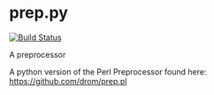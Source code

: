 prep.py
=======
[![Build Status](https://travis-ci.org/unmanifest/prep.py.png?branch=master)](https://travis-ci.org/unmanifest/prep.py)

A preprocessor

A python version of the Perl Preprocessor found here: https://github.com/drom/prep.pl
